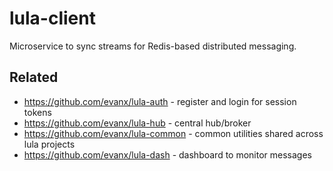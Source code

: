 # lula-client

Microservice to sync streams for Redis-based distributed messaging.

## Related

- https://github.com/evanx/lula-auth - register and login for session tokens
- https://github.com/evanx/lula-hub - central hub/broker
- https://github.com/evanx/lula-common - common utilities shared across lula projects
- https://github.com/evanx/lula-dash - dashboard to monitor messages
